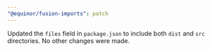 ```yaml
---
"@equinor/fusion-imports": patch
---
```


Updated the `files` field in `package.json` to include both `dist` and `src` directories. No other changes were made.
